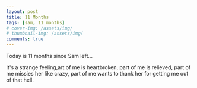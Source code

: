 ```yaml
---
layout: post
title: 11 Months
tags: [sam, 11 months]
# cover-img: /assets/img/
# thumbnail-img: /assets/img/
comments: true
---
```

Today is 11 months since Sam left...  
  
It's a strange feeling,art of me is heartbroken, part of me is relieved, part of me missies her like crazy, part of me wants to thank her for getting me out of that hell.

